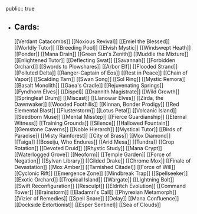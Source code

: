 public:: true
- ## Cards:
	[[Verdant Catacombs]]
	[[Noxious Revival]]
	[[Emiel the Blessed]]
	[[Worldly Tutor]]
	[[Breeding Pool]]
	[[Elvish Mystic]]
	[[Windswept Heath]]
	[[Ponder]]
	[[Mana Drain]]
	[[Green Sun's Zenith]]
	[[Muddle the Mixture]]
	[[Enlightened Tutor]]
	[[Deflecting Swat]]
	[[Savannah]]
	[[Forbidden Orchard]]
	[[Swords to Plowshares]]
	[[Arbor Elf]]
	[[Flooded Strand]]
	[[Polluted Delta]]
	[[Ranger-Captain of Eos]]
	[[Rest in Peace]]
	[[Chain of Vapor]]
	[[Scalding Tarn]]
	[[Swan Song]]
	[[Sol Ring]]
	[[Mystic Remora]]
	[[Basalt Monolith]]
	[[Gaea's Cradle]]
	[[Rejuvenating Springs]]
	[[Fyndhorn Elves]]
	[[Dispel]]
	[[Drannith Magistrate]]
	[[Wild Growth]]
	[[Springleaf Drum]]
	[[Miscast]]
	[[Llanowar Elves]]
	[[Zirda, the Dawnwaker]]
	[[Wooded Foothills]]
	[[Kinnan, Bonder Prodigy]]
	[[Red Elemental Blast]]
	[[Flusterstorm]]
	[[Lotus Petal]]
	[[Volcanic Island]]
	[[Seedborn Muse]]
	[[Mental Misstep]]
	[[Fierce Guardianship]]
	[[Eternal Witness]]
	[[Training Grounds]]
	[[Silence]]
	[[Hallowed Fountain]]
	[[Gemstone Caverns]]
	[[Noble Hierarch]]
	[[Mystical Tutor]]
	[[Birds of Paradise]]
	[[Misty Rainforest]]
	[[City of Brass]]
	[[Mox Diamond]]
	[[Taiga]]
	[[Boseiju, Who Endures]]
	[[Arid Mesa]]
	[[Tundra]]
	[[Crop Rotation]]
	[[Devoted Druid]]
	[[Rhystic Study]]
	[[Mana Crypt]]
	[[Waterlogged Grove]]
	[[Neoform]]
	[[Temple Garden]]
	[[Force of Negation]]
	[[Sylvan Library]]
	[[Gilded Drake]]
	[[Chrome Mox]]
	[[Finale of Devastation]]
	[[Mox Amber]]
	[[Tarnished Citadel]]
	[[Force of Will]]
	[[Cyclonic Rift]]
	[[Emergence Zone]]
	[[Mindbreak Trap]]
	[[Spellseeker]]
	[[Exotic Orchard]]
	[[Tropical Island]]
	[[Wargate]]
	[[Lightning Bolt]]
	[[Swift Reconfiguration]]
	[[Resculpt]]
	[[Eldritch Evolution]]
	[[Command Tower]]
	[[Brainstorm]]
	[[Eladamri's Call]]
	[[Phyrexian Metamorph]]
	[[Vizier of Remedies]]
	[[Spell Snare]]
	[[Delay]]
	[[Mana Confluence]]
	[[Dockside Extortionist]]
	[[Esper Sentinel]]
	[[Sea of Clouds]]
